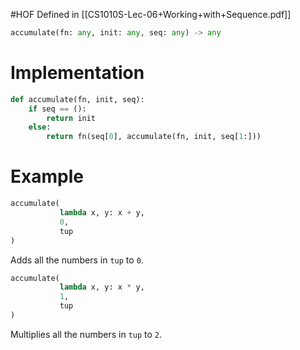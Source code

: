 #HOF 
Defined in [[CS1010S-Lec-06+Working+with+Sequence.pdf]]
```python
accumulate(fn: any, init: any, seq: any) -> any
```
# Implementation

```python
def accumulate(fn, init, seq):
	if seq == ():
		return init
	else:
		return fn(seq[0], accumulate(fn, init, seq[1:]))
```
# Example
```python
accumulate(
		   lambda x, y: x + y,
		   0,
		   tup
)
```
Adds all the numbers in `tup` to `0`.
```python
accumulate(
		   lambda x, y: x * y,
		   1,
		   tup
)
```
Multiplies all the numbers in `tup` to `2`.